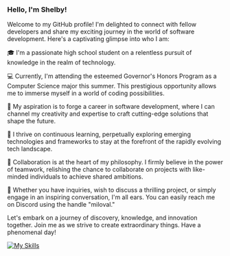 ### **Hello**, I'm Shelby!
Welcome to my GitHub profile! I'm delighted to connect with fellow developers and share my exciting journey in the world of software development. Here's a captivating glimpse into who I am:

🎓 I'm a passionate high school student on a relentless pursuit of knowledge in the realm of technology.

💻 Currently, I'm attending the esteemed Governor's Honors Program as a Computer Science major this summer. This prestigious opportunity allows me to immerse myself in a world of coding possibilities.

🌟 My aspiration is to forge a career in software development, where I can channel my creativity and expertise to craft cutting-edge solutions that shape the future.

🌱 I thrive on continuous learning, perpetually exploring emerging technologies and frameworks to stay at the forefront of the rapidly evolving tech landscape.

🤝 Collaboration is at the heart of my philosophy. I firmly believe in the power of teamwork, relishing the chance to collaborate on projects with like-minded individuals to achieve shared ambitions.

💬 Whether you have inquiries, wish to discuss a thrilling project, or simply engage in an inspiring conversation, I'm all ears. You can easily reach me on Discord using the handle "miloval."

Let's embark on a journey of discovery, knowledge, and innovation together. Join me as we strive to create extraordinary things. Have a phenomenal day!


[![My Skills](https://skillicons.dev/icons?i=js,html,css,python,discord,atom,bots,git,github)](https://skillicons.dev)
<!--
